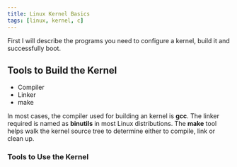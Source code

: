 ```yaml
---
title: Linux Kernel Basics
tags: [linux, kernel, c]
---
```


First I will describe the programs you need to configure a kernel, build it and successfully boot.

## Tools to Build the Kernel

- Compiler
- Linker
- make

In most cases, the compiler used for building an kernel is **gcc**. The linker required is named as **binutils** in most Linux distributions. The **make** tool helps walk the kernel source tree to determine either to compile, link or clean up.

### Tools to Use the Kernel

